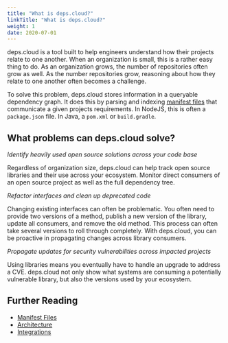 ```yaml
---
title: "What is deps.cloud?"
linkTitle: "What is deps.cloud?"
weight: 1
date: 2020-07-01
---
```


<!--<value statement....>-->

deps.cloud is a tool built to help engineers understand how their projects relate to one another.
When an organization is small, this is a rather easy thing to do.
As an organization grows, the number of repositories often grow as well.
As the number repositories grow, reasoning about how they relate to one another often becomes a challenge. 

To solve this problem, deps.cloud stores information in a queryable dependency graph.
It does this by parsing and indexing [manifest files](/docs/manifests/) that communicate a given projects requirements.
In NodeJS, this is often a `package.json` file.
In Java, a `pom.xml` or `build.gradle`.

## What problems can deps.cloud solve?

_Identify heavily used open source solutions across your code base_

Regardless of organization size, deps.cloud can help track open source libraries and their use across your ecosystem.
Monitor direct consumers of an open source project as well as the full dependency tree.

_Refactor interfaces and clean up deprecated code_

Changing existing interfaces can often be problematic.
You often need to provide two versions of a method, publish a new version of the library, update all consumers, and remove the old method.
This process can often take several versions to roll through completely.
With deps.cloud, you can be proactive in propagating changes across library consumers.

_Propagate updates for security vulnerabilities across impacted projects_

Using libraries means you eventually have to handle an upgrade to address a CVE.
deps.cloud not only show what systems are consuming a potentially vulnerable library, but also the versions used by your ecosystem. 

## Further Reading

* [Manifest Files](/docs/manifests/)
* [Architecture](/docs/architecture/)
* [Integrations](/docs/integrations/)
